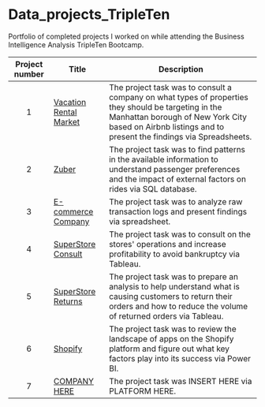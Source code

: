 # Data_projects_TripleTen
Portfolio of completed projects I worked on while attending the Business Intelligence Analysis TripleTen Bootcamp.

| Project number | Title | Description |
| :-----------: | ----------- |----------- |
| 1 | [Vacation Rental Market](https://github.com/Tiffany-Bergett/Data_projects_TripleTen/tree/main/Vacation%20Rental%20Market) | The project task was to consult a company on what types of properties they should be targeting in the Manhattan borough of New York City based on Airbnb listings and to present the findings via Spreadsheets. |
| 2 | [Zuber](https://github.com/Tiffany-Bergett/Data_projects_TripleTen/tree/main/Zuber) | The project task was to find patterns in the available information to understand passenger preferences and the impact of external factors on rides via SQL database. |
| 3 | [E-commerce Company](https://github.com/Tiffany-Bergett/Data_projects_TripleTen/tree/f6da8cb16e04b292a06d26cdb058191f45de83a8/E-commerce%20Company) | The project task was to analyze raw transaction logs and present findings via spreadsheet. |
| 4 | [SuperStore Consult](https://github.com/Tiffany-Bergett/Data_projects_TripleTen/tree/f6da8cb16e04b292a06d26cdb058191f45de83a8/SuperStore%20Consult) | The project task was to consult on the stores' operations and increase profitability to avoid bankruptcy via Tableau. |
| 5 | [SuperStore Returns](https://github.com/Tiffany-Bergett/Data_projects_TripleTen/tree/f6da8cb16e04b292a06d26cdb058191f45de83a8/SuperStore%20Returns) | The project task was to prepare an analysis to help understand what is causing customers to return their orders and how to reduce the volume of returned orders via Tableau. |
| 6 | [Shopify](https://github.com/Tiffany-Bergett/Data_projects_TripleTen/tree/main/Zuber) | The project task was to review the landscape of apps on the Shopify platform and figure out what key factors play into its success via Power BI. |
| 7 | [COMPANY HERE](https://github.com/Tiffany-Bergett/Data_projects_TripleTen/tree/main/Zuber) | The project task was INSERT HERE via PLATFORM HERE. |

